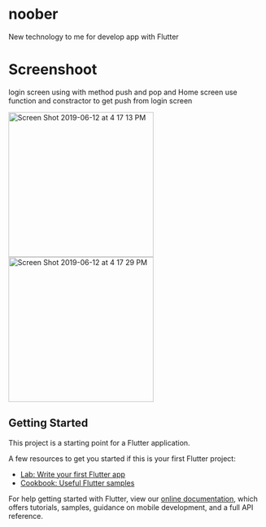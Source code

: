 # noober

New technology to me for develop app with Flutter

# Screenshoot
login screen using with method push and pop and Home screen use function and constractor to get push from login screen
<div width="590"><img width="285" alt="Screen Shot 2019-06-12 at 4 17 13 PM" src="https://user-images.githubusercontent.com/38729044/59339344-347b0400-8d2e-11e9-871f-6294f1457594.png">
<img width="285" alt="Screen Shot 2019-06-12 at 4 17 29 PM" src="https://user-images.githubusercontent.com/38729044/59339349-36dd5e00-8d2e-11e9-9b7e-b9f20b78ab7c.png"></div>

## Getting Started

This project is a starting point for a Flutter application.

A few resources to get you started if this is your first Flutter project:

- [Lab: Write your first Flutter app](https://flutter.dev/docs/get-started/codelab)
- [Cookbook: Useful Flutter samples](https://flutter.dev/docs/cookbook)

For help getting started with Flutter, view our 
[online documentation](https://flutter.dev/docs), which offers tutorials, 
samples, guidance on mobile development, and a full API reference.
